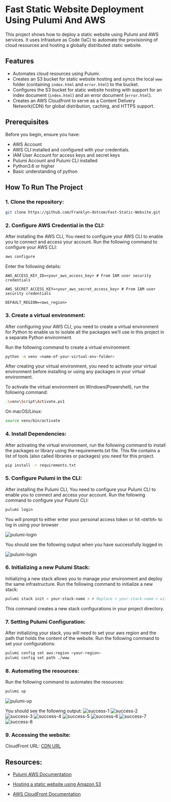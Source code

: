 # Fast Static Website Deployment Using Pulumi And AWS
This project shows how to deploy a static website using Pulumi and AWS services. It uses Infrasture as Code (IaC) to automate the provisioning of cloud resources and hosting a globally distributed static website.

## Features
- Automates cloud resources using Pulumi.
- Creates an S3 bucket for static website hosting and syncs the local `www` folder (containing `index.html` and `error.html`) to the bucket.
- Configures the S3 bucket for static website hosting with support for an index document (`index.html`) and an error document (`error.html`).
- Creates an AWS Cloudfront to serve as a Content Delivery Network(CDN) for global distribution, caching, and HTTPS support.

## Prerequisites
Before you begin, ensure you have:
- AWS Account
- AWS CLI installed and configured with your credentials.
- IAM User Account for access keys and secret keys
- Pulumi Account and Pulumi CLI installed
- Python3.6 or higher
- Basic understanding of python

## How To Run The Project
### 1. Clone the repository:
```bash
git clone https://github.com/Franklyn-dotcom/Fast-Static-Website.git
``` 

### 2. Configure AWS Credential in the CLI:
After installing the AWS CLI, You need to configure your AWS CLI to enable you to connect and access your account. Run the following command to configure your AWS CLI:

```bash
aws configure
```
Enter the following details:
```
AWS_ACCESS_KEY_ID=<your_aws_access_key> # From IAM user security credentials

AWS_SECRET_ACCESS_KEY=<your_aws_secret_access_key> # From IAM user security credentials

DEFAULT_REGION=<aws_region>
```

### 3. Create a virtual environment:
After configuring your AWS CLI, you need to create a virtual environment for Python to enable us to isolate all the packages we’ll use in this project in a separate Python environment.

Run the following command to create a virtual environment:
```bash
python -m venv <name-of-your-virtual-env-folder>

```

After creating your virtual environment, you need to activate your virtual environment before installing or using any packages in your virtual environment.

To activate the virtual environment on Windows(Powershell), run the following command:

```bash
.\venv\Script\Activate.ps1
```

On macOS/Linux:
```bash
source venv/bin/activate
```

### 4. Install Dependencies:
After activating the virtual environment, run the following command to install the packages or library using the requirements.txt file. This file contains a list of tools (also called libraries or packages) you need for this project.

```bash
pip install -r requirements.txt
```


### 5. Configure Pulumi in the CLI:
After installing the Pulumi CLI, You need to configure your Pulumi CLI to enable you to connect and access your account. Run the following command to configure your Pulumi CLI:

```bash
pulumi login
```

You will prompt to either enter your personal access token or hit `<ENTER>` to log in using your browser

![pulumi-login](/Images/step-5.png)

You should see the following output when you have successfully logged in:

![pulumi-login](/Images/step-6.png)


### 6. Initializing a new Pulumi Stack:
Initializing a new stack allows you to manage your environment and deploy the same infrastructure. Run the following command to initialize a new stack:

```bash
pulumi stack init < your-stack-name > # Replace < your-stack-name > with your stack name such as dev or staging or prod. 
```

This command creates a new stack configurations in your project directory.

### 7. Setting Pulumi Configuration:
After initializing your stack, you will need to set your aws region and the path that holds the content of the website. Run the following command to set your configurations:

```bash
pulumi config set aws:region <your-region>
pulumi config set path ./www
```

### 8. Automating the resources:
Run the following command to automates the resources:

```bash
pulumi up
```
![pulumi-up](/Images/step-12.png)

You should see the following output:
![success-1](/Images/step-16.png)
![success-2](/Images/step-18-success.png)
![success-3](/Images/step-20.png)
![success-4](/Images/step-20.1.png)
![success-5](/Images/step-20.2.png)
![success-6](/Images/step-20.3.png)
![success-7](/Images/step-20.4.png)
![success-8](/Images/step-19-page.png)

### 9. Accessing the website:
CloudFront URL: [CDN URL]("https://dxxqzfayx1t0f.cloudfront.net")

## Resources:
- [Pulumi AWS Documentation](https://www.pulumi.com/docs/iac/get-started/aws/)

- [Hosting a static website using Amazon S3](https://docs.aws.amazon.com/AmazonS3/latest/userguide/WebsiteHosting.html)

- [AWS CloudFront Documentation](https://docs.aws.amazon.com/AmazonCloudFront/latest/DeveloperGuide/Introduction.html)
